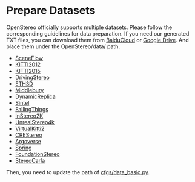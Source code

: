 # Prepare Datasets

OpenStereo officially supports multiple datasets.
Please follow the corresponding guidelines for data preparation. If you need our generated TXT files, you can download them from [BaiduCloud](https://pan.baidu.com/s/1vA6xp9UMGJ3_tUahBrzIcw?pwd=mx7v) or [Google Drive](https://drive.google.com/drive/folders/1f1NrVMHUQqgqBA7Q5Q-pyZB65GNGBkHG?usp=drive_link). And place them under the OpenStereo/data/ path.

- [SceneFlow](../data/SceneFlow/README.md)
- [KITTI2012](../data/KITTI12/README.md)
- [KITTI2015](../data/KITTI15/README.md)
- [DrivingStereo](../data/DrivingStereo/README.md)
- [ETH3D](../data/ETH3D/README.md)
- [Middlebury](../data/Middlebury/README.md)
- [DynamicReplica](../data/DynamicReplica/README.md)
- [Sintel](../data/Sintel/README.md)
- [FallingThings](../data/FallingThings/README.md)
- [InStereo2K](../data/InStereo2K/README.md)
- [UnrealStereo4k](../data/UnrealStereo4k/README.md)
- [VirtualKitti2](../data/VirtualKitti2/README.md)
- [CREStereo](../data/CREStereo/README.md)
- [Argoverse](../data/Argoverse/README.md)
- [Spring](../data/Spring/README.md)
- [FoundationStereo](../data/FoundationStereo/README.md)
- [StereoCarla](../data/StereoCarla/README.md)

Then, you need to update the path of [cfgs/data_basic.py]([../cfgs/data_basic.py]).

